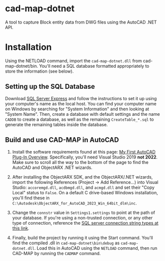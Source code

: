 # cad-map-dotnet
A tool to capture Block entity data from DWG files using the AutoCAD .NET API.

# Installation
Using the NETLOAD command, import the `cad-map-dotnet.dll` from cad-map-dotnet/bin. You'll need a SQL database formatted appropriately to store the information (see below).

## Setting up the SQL Database
Download [SQL Server Express](https://www.microsoft.com/en-us/Download/details.aspx?id=101064) and follow the instructions to set it up using your computer's name as the local host. You can find your computer name on Windows by searching for "System Information" and then looking at "System Name". Then, create a database with default settings and the name `CADDB` to create a database, as well as the remaining `CreateTable_*.sql` to generate the remaining tables inside the database.

## Build and use CAD-MAP in AutoCAD
1. Install the software requirements found at this page: 
[My First AutoCAD Plug-In Overview](https://knowledge.autodesk.com/support/autocad/learn-explore/caas/simplecontent/content/my-first-autocad-plug-overview.html). Specifically, you'll need Visual Studio 2019 **not 2022**. Make sure to scroll all the way to the bottom of the page to find the AutoCAD and ObjectARX .NET wizards.

2. After installing the ObjectARX SDK, and the ObjectARX/.NET wizards, import the following References (Project -> Add Reference...) into Visual Studio: `accoremgd.dll`, `acdbmgd.dll`, and `acmgd.dll` and set their "Copy Local" status to `False`. On a default C drive-based Windows installation, you'll find these in `C:\Autodesk\ObjectARX_for_AutoCAD_2023_Win_64bit_dlm\inc`. 

3. Change the `connstr` value in `Settings1.settings` to point at the path of your database. If you're using a non-trusted connection, or any other type of connection, reference the [SQL server connection string types at this link](https://www.connectionstrings.com/sql-server/).

4. Finally, build the project by running it using the Start command. You'll find the compiled .dll in `cad-map-dotnet\bin\debug` as `cad-map-dotnet.dll`. Load this in AutoCAD using the `NETLOAD` command, then run CAD-MAP by running the `CADMAP` command.
